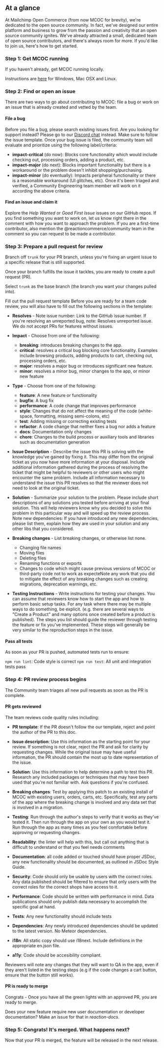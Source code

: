 ## At a glance

At Mailchimp Open Commerce (from now MCOC for brevity), we're dedicated to the open source community. In fact, we've designed our entire platform and business to grow from the passion and creativity that an open source community ignites. We've already attracted a small, dedicated team of open source contributors, and there's always room for more. If you'd like to join us, here's how to get started.

### Step 1: Get MCOC running

If you haven't already, get MCOC running locally.

Instructions are [here](/developer/open-commerce/guides/quick-start) for Windows, Mac OSX and Linux.

### Step 2: Find or open an issue

There are two ways to go about contributing to MCOC: file a bug or work on an issue that is already created and vetted by the team.

#### File a bug
Before you file a bug, please search existing issues first.
Are you looking for support instead? Please go to our [Discord chat](https://discord.gg/Bwm63tBcQY) instead.
Make sure to follow the issue template.
Once your bug issue is filed, the community team will evaluate and prioritize using the following label/criteria:

- **impact-critical** (do now): Blocks core functionality which would include checking out, processing orders, adding a product, etc.
- **impact-major** (do next): Blocks important functionality but there is a workaround or the problem doesn't inhibit shopping/purchasing.
- **impact-minor** (do eventually): Impacts peripheral functionality or there is a reasonable workaround (UI glitches, etc).
Once it's been triaged and verified, a Community Engineering team member will work on it according the above criteria.

#### Find an issue and claim it
Explore the *Help Wanted* or *Good First Issue* issues on our GitHub repos.
If you find something you want to work on, let us know right there in the comment with how you want to approach the problem.
If you are a first-time contributor, also mention the @reactioncommerce/community team in the comment so you can request to be made a contributor.


### Step 3: Prepare a pull request for review
Branch off `trunk` for your PR branch, unless you're fixing an urgent issue to a specific release that is still supported.

Once your branch fulfills the issue it tackles, you are ready to create a pull request (PR).

Select `trunk` as the base branch (the branch you want your changes pulled into).

Fill out the pull request template
Before you are ready for a team code review, you will also have to fill out the following sections in the template:

- **Resolves** - Note issue number: Link to the GitHub issue number.
If you're resolving an unreported bug, note: Resolves unreported issue.
We do not accept PRs for features without issues.
- **Impact** - Choose from one of the following:
    - **breaking**: introduces breaking changes to the app.
    - **critical**: resolves a critical bug blocking core functionality. Examples include browsing products, adding products to cart, checking out, processing orders, etc.
    - **major**: resolves a major bug or introduces significant new feature.
    - **minor**: resolves a minor bug, minor changes to the app, or minor new feature

- **Type** - Choose from one of the following:
    - **feature**: A new feature or functionality
    - **bugfix**: A bug fix
    - **performance**: A code change that improves performance
    - **style**: Changes that do not affect the meaning of the code (white-space, formatting, missing semi-colons, etc)
    - **test**: Adding missing or correcting existing tests
    - **refactor**: A code change that neither fixes a bug nor adds a feature
    - **docs**: Documentation only changes
    - **chore**: Changes to the build process or auxiliary tools and libraries such as documentation generation

- **Issue Description** - Describe the issue this PR is solving with the knowledge you've gained by fixing it. This may differ from the original ticket as you now have more information at your disposal.
Include additional information gathered during the process of resolving the ticket that might be helpful to reviewers or other users who might encounter the same problem.
Include all information necessary to understand the issue this PR resolves so that the reviewer does not need to look at the original ticket.
 - **Solution** - Summarize your solution to the problem. Please include short descriptions of any solutions you tested before arriving at your final solution. This will help reviewers know why you decided to solve this problem in this particular way and will speed up the review process.
Note new dependencies: If you have introduced any new dependencies, please list them, explain how they are used in your solution and any other libs that you considered.
- **Breaking changes** - List breaking changes, or otherwise list none.
    - Changing file names
    - Moving files
    - Deleting files
    - Renaming functions or exports
    - Changes to code which might cause previous versions of MCOC or third-party code not to work as expecteNote any work that you did to mitigate the effect of any breaking changes such as creating migrations, deprecation warnings, etc.

- **Testing Instructions** - Write instructions for testing your changes. You can assume that reviewers know how to start the app and how to perform basic setup tasks. For any task where there may be multiple ways to do something, be explicit. (e.g. there are several ways to "Create a Product" and many options once created before a product is published).
The steps you list should guide the reviewer through testing the feature or fix you've implemented. These steps will generally be very similar to the reproduction steps in the issue.

#### Pass all tests
As soon as your PR is pushed, automated tests run to ensure:

`npm run lint`: Code style is correct
`npm run test`: All unit and integration tests pass

### Step 4: PR review process begins
The Community team triages all new pull requests as soon as the PR is complete.

#### PR gets reviewed
The team reviews code quality rules including:

- **PR template**: If the PR doesn't follow the our template, reject and point the author of the PR to this doc.

- **Issue description**: Use this information as the starting point for your review. If something is not clear, reject the PR and ask for clarity by requesting changes. While the original issue may have useful information, the PR should contain the most up to date representation of the issue.

- **Solution**: Use this information to help determine a path to test this PR. Research any included packages or techniques that may have been used that you're not familiar with. Ask questions if you're confused.

- **Breaking changes**: Test by applying this patch to an existing install of MCOC with existing users, orders, carts, etc. Specifically, test any parts of the app where the breaking change is involved and any data set that is involved in a migration.

- **Testing**: Run through the author's steps to verify that it works as they've tested it. Then run through the app on your own as you would test it. Run through the app as many times as you feel comfortable before approving or requesting changes.

- **Readability**: the linter will help with this, but call out anything that is difficult to understand or that you feel needs comments

- **Documentation**: all code added or touched should have proper JSDoc, any new functionality should be documented, as outlined in JSDoc Style Guide.

- **Security**: Code should only be usable by users with the correct roles. Any data published should be filtered to ensure that only users with the correct roles for the correct shops have access to it.

- **Performance**: Code should be written with performance in mind. Data publications should only publish data necessary to accomplish the specific goal at hand.

- **Tests**: Any new functionality should include tests

- **Dependencies**: Any newly introduced dependencies should be updated to the latest version. No Meteor dependencies.

- **i18n**: All static copy should use i18next. Include definitions in the appropriate en.json file.

- **a11y**: Code should be accesibility compliant.

Reviewers will note any changes that they will want to QA in the app, even if they aren't listed in the testing steps (e.g if the code changes a cart button, ensure that the button still works).

#### PR is ready to merge
Congrats - Once you have all the green lights with an approved PR, you are ready to merge.

Does your new feature require new user documentation or developer documentation? Make an issue for that in *reaction-docs*.

### Step 5: Congrats! It's merged. What happens next?
Now that your PR is merged, the feature will be released in the next release. 